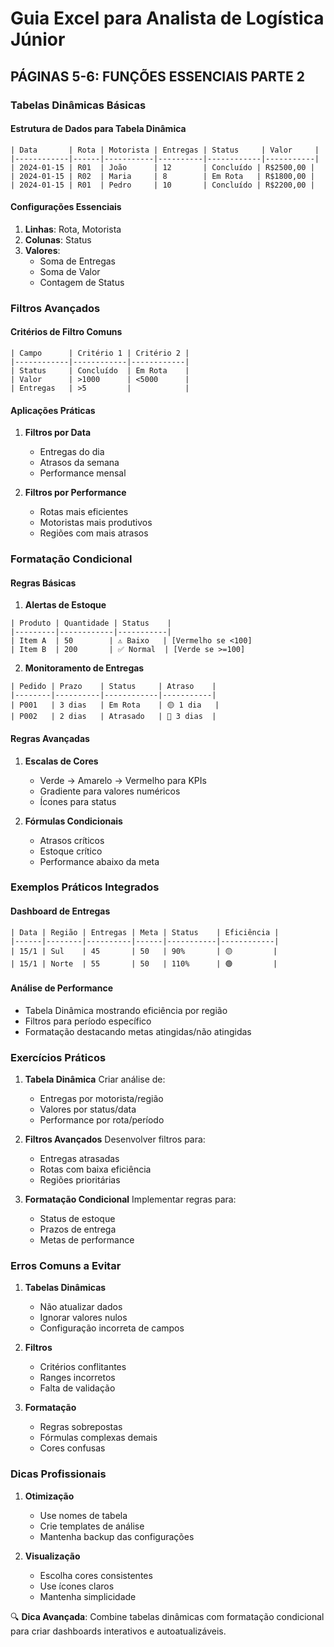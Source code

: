 # Guia Excel para Analista de Logística Júnior
## PÁGINAS 5-6: FUNÇÕES ESSENCIAIS PARTE 2

### Tabelas Dinâmicas Básicas

#### Estrutura de Dados para Tabela Dinâmica
```
| Data       | Rota | Motorista | Entregas | Status     | Valor     |
|------------|------|-----------|----------|------------|-----------|
| 2024-01-15 | R01  | João      | 12       | Concluído | R$2500,00 |
| 2024-01-15 | R02  | Maria     | 8        | Em Rota   | R$1800,00 |
| 2024-01-15 | R01  | Pedro     | 10       | Concluído | R$2200,00 |
```

#### Configurações Essenciais
1. **Linhas**: Rota, Motorista
2. **Colunas**: Status
3. **Valores**: 
   - Soma de Entregas
   - Soma de Valor
   - Contagem de Status

### Filtros Avançados

#### Critérios de Filtro Comuns
```
| Campo      | Critério 1 | Critério 2 |
|------------|------------|------------|
| Status     | Concluído  | Em Rota    |
| Valor      | >1000      | <5000      |
| Entregas   | >5         |            |
```

#### Aplicações Práticas
1. **Filtros por Data**
   - Entregas do dia
   - Atrasos da semana
   - Performance mensal

2. **Filtros por Performance**
   - Rotas mais eficientes
   - Motoristas mais produtivos
   - Regiões com mais atrasos

### Formatação Condicional

#### Regras Básicas
1. **Alertas de Estoque**
```
| Produto | Quantidade | Status    |
|---------|------------|-----------|
| Item A  | 50        | ⚠️ Baixo   | [Vermelho se <100]
| Item B  | 200       | ✅ Normal  | [Verde se >=100]
```

2. **Monitoramento de Entregas**
```
| Pedido | Prazo    | Status     | Atraso    |
|--------|----------|------------|-----------|
| P001   | 3 dias   | Em Rota    | 🟡 1 dia   |
| P002   | 2 dias   | Atrasado   | 🔴 3 dias  |
```

#### Regras Avançadas
1. **Escalas de Cores**
   - Verde -> Amarelo -> Vermelho para KPIs
   - Gradiente para valores numéricos
   - Ícones para status

2. **Fórmulas Condicionais**
   - Atrasos críticos
   - Estoque crítico
   - Performance abaixo da meta

### Exemplos Práticos Integrados

#### Dashboard de Entregas
```
| Data | Região | Entregas | Meta | Status    | Eficiência |
|------|--------|----------|------|-----------|------------|
| 15/1 | Sul    | 45       | 50   | 90%       | 🟡         |
| 15/1 | Norte  | 55       | 50   | 110%      | 🟢         |
```

#### Análise de Performance
- Tabela Dinâmica mostrando eficiência por região
- Filtros para período específico
- Formatação destacando metas atingidas/não atingidas

### Exercícios Práticos

1. **Tabela Dinâmica**
   Criar análise de:
   - Entregas por motorista/região
   - Valores por status/data
   - Performance por rota/período

2. **Filtros Avançados**
   Desenvolver filtros para:
   - Entregas atrasadas
   - Rotas com baixa eficiência
   - Regiões prioritárias

3. **Formatação Condicional**
   Implementar regras para:
   - Status de estoque
   - Prazos de entrega
   - Metas de performance

### Erros Comuns a Evitar

1. **Tabelas Dinâmicas**
   - Não atualizar dados
   - Ignorar valores nulos
   - Configuração incorreta de campos

2. **Filtros**
   - Critérios conflitantes
   - Ranges incorretos
   - Falta de validação

3. **Formatação**
   - Regras sobrepostas
   - Fórmulas complexas demais
   - Cores confusas

### Dicas Profissionais

1. **Otimização**
   - Use nomes de tabela
   - Crie templates de análise
   - Mantenha backup das configurações

2. **Visualização**
   - Escolha cores consistentes
   - Use ícones claros
   - Mantenha simplicidade

🔍 **Dica Avançada**: Combine tabelas dinâmicas com formatação condicional para criar dashboards interativos e autoatualizáveis.
